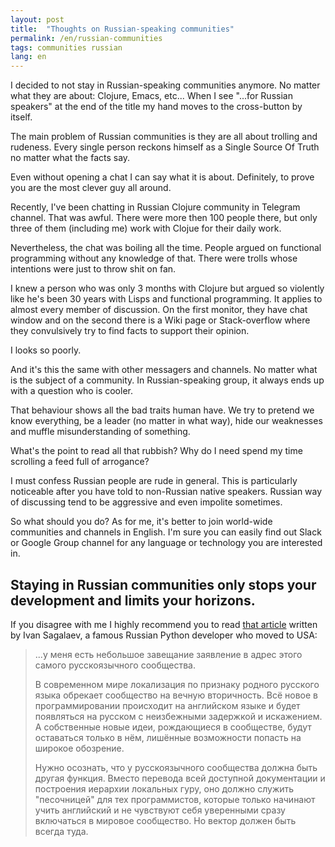 ```yaml
---
layout: post
title:  "Thoughts on Russian-speaking communities"
permalink: /en/russian-communities
tags: communities russian
lang: en
---
```


I decided to not stay in Russian-speaking communities anymore. No matter what
they are about: Clojure, Emacs, etc... When I see "...for Russian speakers" at
the end of the title my hand moves to the cross-button by itself.

The main problem of Russian communities is they are all about trolling and
rudeness. Every single person reckons himself as a Single Source Of Truth no
matter what the facts say.

Even without opening a chat I can say what it is about. Definitely, to prove you
are the most clever guy all around.

Recently, I've been chatting in Russian Clojure community in Telegram
channel. That was awful. There were more then 100 people there, but only three
of them (including me) work with Clojue for their daily work.

Nevertheless, the chat was boiling all the time. People argued on functional
programming without any knowledge of that. There were trolls whose intentions
were just to throw shit on fan.

I knew a person who was only 3 months with Clojure but argued so violently like
he's been 30 years with Lisps and functional programming. It applies to almost
every member of discussion. On the first monitor, they have chat window and on
the second there is a Wiki page or Stack-overflow where they convulsively try to
find facts to support their opinion.

I looks so poorly.

And it's this the same with other messagers and channels. No matter what is the
subject of a community. In Russian-speaking group, it always ends up with a
question who is cooler.

That behaviour shows all the bad traits human have. We try to pretend we know
everything, be a leader (no matter in what way), hide our weaknesses and muffle
misunderstanding of something.

What's the point to read all that rubbish? Why do I need spend my time scrolling
a feed full of arrogance?

I must confess Russian people are rude in general. This is particularly
noticeable after you have told to non-Russian native speakers. Russian way of
discussing tend to be aggressive and even impolite sometimes.

So what should you do? As for me, it's better to join world-wide communities and
channels in English. I'm sure you can easily find out Slack or Google Group
channel for any language or technology you are interested in.

## Staying in Russian communities only stops your development and limits your horizons.

If you disagree with me I highly recommend you to read [that article][ivan]
written by Ivan Sagalaev, a famous Russian Python developer who moved to USA:

[ivan]:http://softwaremaniacs.org/blog/2014/05/11/closing-the-forum/

> ...у меня есть небольшое завещание заявление в адрес этого самого
> русскоязычного сообщества.
>
> В современном мире локализация по признаку родного русского языка обрекает
> сообщество на вечную вторичность. Всё новое в программировании происходит на
> английском языке и будет появляться на русском с неизбежными задержкой и
> искажением. А собственные новые идеи, рождающиеся в сообществе, будут оставаться
> только в нём, лишённые возможности попасть на широкое обозрение.
>
> Нужно осознать, что у русскоязычного сообщества должна быть другая
> функция. Вместо перевода всей доступной документации и построения иерархии
> локальных гуру, оно должно служить "песочницей" для тех программистов, которые
> только начинают учить английский и не чувствуют себя уверенными сразу включаться
> в мировое сообщество. Но вектор должен быть всегда туда.
